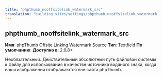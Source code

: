 ```yaml
---
title: "phpthumb_nooffsitelink_watermark_src"
translation: "building-sites/settings/phpthumb_nooffsitelink_watermark_src"
---
```


## phpthumb\_nooffsitelink\_watermark\_src

**Имя**: phpThumb Offsite Linking Watermark Source
**Тип**: Textfield
**По умолчанию**:
**Доступно в**: 2.0.8+

Необязательный. Действительный абсолютный путь файловой системы к файлу для использования в качестве источника водяного знака, когда ваши изображения отображаются вне сайта phpThumb.
